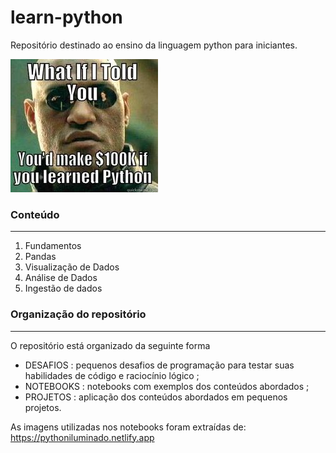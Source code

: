 # learn-python

Repositório destinado ao ensino da linguagem python para iniciantes.

<img src="imgs/python.jpg" style="max-width:1000px; "/>


### Conteúdo
---
1. Fundamentos
2. Pandas
3. Visualização de Dados
4. Análise de Dados
5. Ingestão de dados

### Organização do repositório
---
O repositório está organizado da seguinte forma
- DESAFIOS : pequenos desafios de programação para testar suas habilidades de código e raciocínio lógico ;
- NOTEBOOKS : notebooks com exemplos dos conteúdos abordados ;
- PROJETOS : aplicação dos conteúdos abordados em pequenos projetos. 

As imagens utilizadas nos notebooks foram extraídas de: https://pythoniluminado.netlify.app
